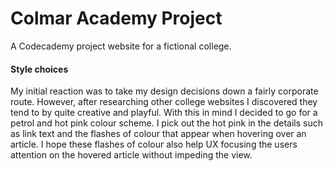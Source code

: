 # Colmar Academy Project
A Codecademy project website for a fictional college.
#### Style choices
My initial reaction was to take my design decisions down a fairly corporate route. However, after researching other college websites I discovered they tend to by quite creative and playful. With this in mind I decided to go for a petrol and hot pink colour scheme. I pick out the hot pink in the details such as link text and the flashes of colour that appear when hovering over an article. I hope these flashes of colour also help UX focusing the users attention on the hovered article without impeding the view.
